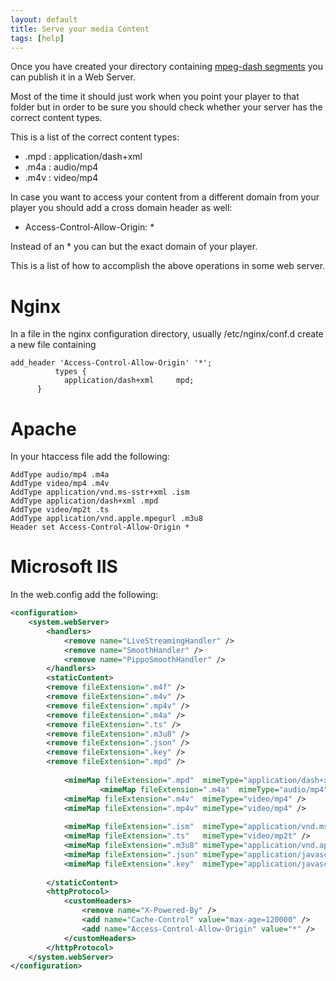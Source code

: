 ```yaml
---
layout: default
title: Serve your media Content
tags: [help]
---
```


Once you have created your directory containing [mpeg-dash segments](./package) you can publish it in a Web Server.

Most of the time it should just work when you point your player to that folder but in order to be sure you should check whether your server has the correct content types.

This is a list of the correct content types:

* .mpd : application/dash+xml
* .m4a : audio/mp4
* .m4v : video/mp4

In case you want to access your content from a different domain from your player you should add a cross domain header as well:

* Access-Control-Allow-Origin: *

Instead of an * you can but the exact domain of your player.

This is a list of how to accomplish the above operations in some web server.

# Nginx

In a file in the nginx configuration directory, usually /etc/nginx/conf.d create a new file containing

```
add_header 'Access-Control-Allow-Origin' '*';
          types {
	  		application/dash+xml     mpd;
	  }
```

# Apache

In your htaccess file add the following:

```
AddType audio/mp4 .m4a
AddType video/mp4 .m4v
AddType application/vnd.ms-sstr+xml .ism
AddType application/dash+xml .mpd
AddType video/mp2t .ts
AddType application/vnd.apple.mpegurl .m3u8
Header set Access-Control-Allow-Origin *
```

# Microsoft IIS

In the web.config add the following:

```xml
<configuration>
	<system.webServer>
        <handlers>
            <remove name="LiveStreamingHandler" />
            <remove name="SmoothHandler" />
            <remove name="PippoSmoothHandler" />
        </handlers>
        <staticContent>
		<remove fileExtension=".m4f" />
		<remove fileExtension=".m4v" />
		<remove fileExtension=".mp4v" />
		<remove fileExtension=".m4a" />
		<remove fileExtension=".ts" />
		<remove fileExtension=".m3u8" />
		<remove fileExtension=".json" />
		<remove fileExtension=".key" />
		<remove fileExtension=".mpd" />
		
			<mimeMap fileExtension=".mpd"  mimeType="application/dash+xml" />
            		<mimeMap fileExtension=".m4a"  mimeType="audio/mp4" />
			<mimeMap fileExtension=".m4v"  mimeType="video/mp4" />
			<mimeMap fileExtension=".mp4v" mimeType="video/mp4" />
			
			<mimeMap fileExtension=".ism"  mimeType="application/vnd.ms-sstr+xml" />
			<mimeMap fileExtension=".ts"   mimeType="video/mp2t" />
			<mimeMap fileExtension=".m3u8" mimeType="application/vnd.apple.mpegurl" />
			<mimeMap fileExtension=".json" mimeType="application/javascript" />
			<mimeMap fileExtension=".key"  mimeType="application/javascript" />
			
        </staticContent>
        <httpProtocol>
            <customHeaders>
                <remove name="X-Powered-By" />
                <add name="Cache-Control" value="max-age=120000" />
                <add name="Access-Control-Allow-Origin" value="*" />
            </customHeaders>
        </httpProtocol>
    </system.webServer>
</configuration>
```